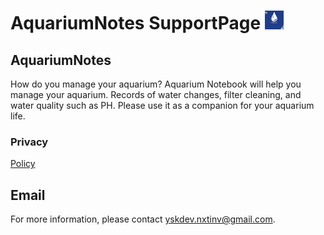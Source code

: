 # AquariumNotes SupportPage <img src="./AppICON.PNG" width="30">


## AquariumNotes
How do you manage your aquarium?
Aquarium Notebook will help you manage your aquarium.
Records of water changes, filter cleaning, and water quality such as PH.
Please use it as a companion for your aquarium life.


### Privacy

[Policy](./Policy.md)


## Email

For more information, please contact <a href="mailto:yskdev.nxtinv@gmail.com">yskdev.nxtinv@gmail.com</a>. 